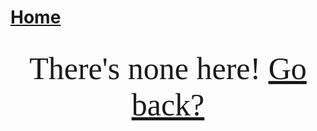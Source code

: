 # [Home](https://cgray1234.github.io/index.html)  
<br/>

<style>
    teko { font-family: teko; }
</style>

<div style="text-align: center">
    <teko style="font-size: 50px;">There's none here! </teko>
    <a href="https://cgray1234.com/bs-models/models.html" style="font-size: 50px;">
        <teko>Go back?</teko>
    </a>
</div>
